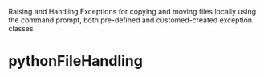 Raising and Handling Exceptions for copying and moving files locally using the command prompt, both pre-defined and customed-created exception classes
# pythonFileHandling
